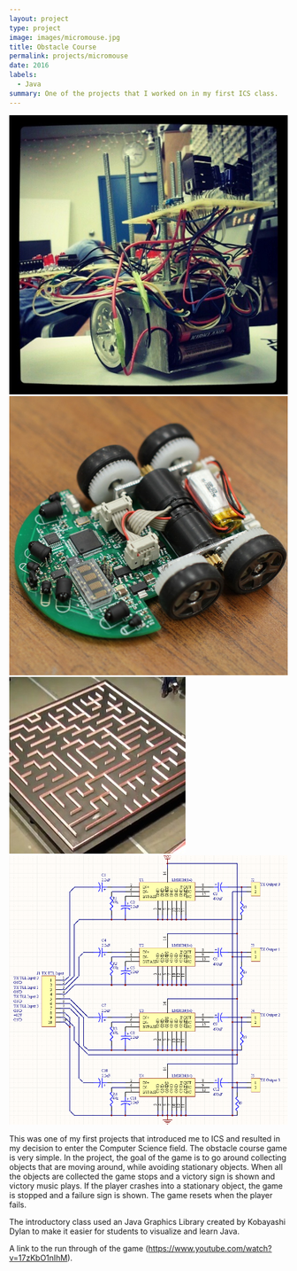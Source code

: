 ```yaml
---
layout: project
type: project
image: images/micromouse.jpg
title: Obstacle Course
permalink: projects/micromouse
date: 2016
labels:
  - Java
summary: One of the projects that I worked on in my first ICS class. 
---
```


<div class="ui small rounded images">
  <img class="ui image" src="../images/micromouse-robot.png">
  <img class="ui image" src="../images/micromouse-robot-2.jpg">
  <img class="ui image" src="../images/micromouse.jpg">
  <img class="ui image" src="../images/micromouse-circuit.png">
</div>

This was one of my first projects that introduced me to ICS and resulted in my decision to enter the Computer Science field. The obstacle course game is very simple. In the project, the goal of the game is to go around collecting objects that are moving around, while avoiding stationary objects. When all the objects are collected the game stops and a victory sign is shown and victory music plays. If the player crashes into a stationary object, the game is stopped and a failure sign is shown. The game resets when the player fails. 

The introductory class used an Java Graphics Library created by Kobayashi Dylan to make it easier for students to visualize and learn Java. 

A link to the run through of the game (https://www.youtube.com/watch?v=17zKbO1nIhM).



